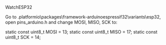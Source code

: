  WatchESP32


Go to .platformio\packages\framework-arduinoespressif32\variants\esp32, open pins_arduino.h and change MOSI, MISO, SCK to: 

static const uint8_t MOSI  = 13;
static const uint8_t MISO  = 17;
static const uint8_t SCK   = 14;
